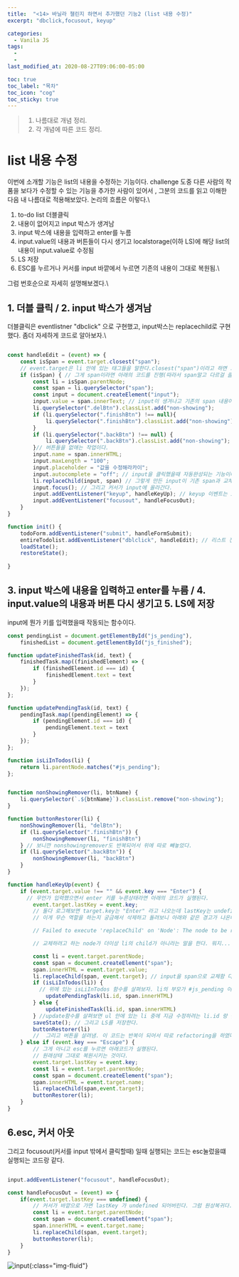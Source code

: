 ```yaml
---
title:  "<14> 바닐라 챌린지 하면서 추가했던 기능2 (list 내용 수정)"
excerpt: "dbclick,focusout, keyup"

categories:
  - Vanila JS
tags:
  - 
  - 
last_modified_at: 2020-08-27T09:06:00-05:00

toc: true
toc_label: "목차"
toc_icon: "cog"
toc_sticky: true
---
```


> 1. 나름대로 개념 정리.  
> 2. 각 개념에 따른 코드 정리.  


# list 내용 수정

이번에 소개할 기능은 list의 내용을 수정하는 기능이다. challenge 도중 다른 사람의 작품을 보다가 수정할 수 있는 기능을 추가한 사람이 있어서 , 그분의 코드를 읽고 이해한 다음 내 나름대로 적용해보았다. 논리의 흐름은 이렇다.\

1. to-do list 더블클릭
2. 내용이 없어지고 input 박스가 생겨남
3. input 박스에 내용을 입력하고 enter를 누름
4. input.value의 내용과 버튼들이 다시 생기고 localstorage(이하 LS)에 해당 list의 내용이 input.value로 수정됨
5. LS 저장
6. ESC를 누르거나 커서를 input 바깥에서 누르면 기존의 내용이 그대로 복원됨.\ 

그럼 번호순으로 자세히 설명해보겠다.\ 

## 1. 더블 클릭 / 2. input 박스가 생겨남

더블클릭은 eventlistner "dbclick" 으로 구현했고, input박스는 replacechild로 구현했다. 좀더 자세하게 코드로 알아보자.\ 


```javascript

const handleEdit = (event) => {
    const isSpan = event.target.closest("span"); 
    // event.target은 li 안에 있는 태그들을 말한다.closest("span")이라고 하면 그 태그들 중에 span 을 찾거나 가장 가까운걸 찾아서 return 하라는 뜻. 결국 span값만 선택하겠다는 거다. 
    if (isSpan) { // 그게 span이라면 아래의 코드를 진행(따라서 span말고 다르걸 클릭하게 되면 이 코드가 실행안되는 거임)
        const li = isSpan.parentNode;
        const span = li.querySelector("span");
        const input = document.createElement("input");
        input.value = span.innerText; // input이 생겨나고 기존의 span 내용이 input에 입력된다
        li.querySelector(".delBtn").classList.add("non-showing");
        if (li.querySelector(".finishBtn") !== null){
            li.querySelector(".finishBtn").classList.add("non-showing");
        }
        if (li.querySelector(".backBtn") !== null) {
            li.querySelector(".backBtn").classList.add("non-showing");
        }// 버튼들을 없애는 작업이다.
        input.name = span.innerHTML;
        input.maxLength = "100";
        input.placeholder = "값을 수정해라카이";
        input.autocomplete = "off"; // input을 클릭했을때 자동완성되는 기능이다.
        li.replaceChild(input, span) // 그렇게 만든 input이 기존 span과 교체된다
        input.focus(); // 그리고 커서가 input에 올라간다.
        input.addEventListener("keyup", handleKeyUp); // keyup 이벤트는 input에 어떤 키를 입력했을때를 가정해서 함수를 적용하는 것이다.  아래 설명으로 넘어가자.
        input.addEventListener("focusout", handleFocusOut);
    }
}

function init() {
    todoForm.addEventListener("submit", handleFormSubmit);
    entireTodolist.addEventListener("dblclick", handleEdit); // 리스트 전체를 범위로 잡고 더블클릭했을때 이벤트가 발생하게 함.
    loadState();
    restoreState();
    
}
```

## 3. input 박스에 내용을 입력하고 enter를 누름 / 4. input.value의 내용과 버튼 다시 생기고 5. LS에 저장 

input에 뭔가 키를 입력했을때 작동되는 함수이다.

```javascript
const pendingList = document.getElementById("js_pending"),
    finishedList = document.getElementById("js_finished");

function updateFinishedTask(id, text) {
    finishedTask.map((finishedElement) => {
        if (finishedElement.id === id) {
            finishedElement.text = text
        }
    });
};

function updatePendingTask(id, text) {
    pendingTask.map((pendingElement) => {
        if (pendingElement.id === id) {
            pendingElement.text = text
        }
    });
};

function isLiInTodos(li) {
    return li.parentNode.matches("#js_pending");
};


function nonShowingRemover(li, btnName) {
    li.querySelector(`.${btnName}`).classList.remove("non-showing");
}

function buttonRestorer(li) {
    nonShowingRemover(li, "delBtn");
    if (li.querySelector(".finishBtn")) {
        nonShowingRemover(li, "finishBtn")
    } // 보니깐 nonshowingremover도 반복되어서 위에 따로 빼놓았다.
    if (li.querySelector(".backBtn")) {
        nonShowingRemover(li, "backBtn")
    }
}

function handleKeyUp(event) {
    if (event.target.value !== "" && event.key === "Enter") {
      // 무언가 입력했으면서 enter 키를 누른상태라면 아래의 코드가 실행된다.
        event.target.lastKey = event.key; 
        // 둘다 로그해보면 target.key는 "Enter" 라고 나오는데 lastKey는 undefined라고 나온다. 그럼 undefined라고 되어있는게 문제가 된다는 말인데, lastKey가 도데체 무엇을 의미하는것일까. 근데 또, event를 로그하고 target.lastKey 를 따라 가보면 "Enter" 라고 되어있다. 여기는 왜 Enter라고 되어있으며 로그했을땐 왜 undefined라고 되어있었던 것일까?
        // 이게 무슨 역할을 하는지 궁금해서 삭제하고 돌려보니 아래와 같은 경고가 나온다.

        // Failed to execute 'replaceChild' on 'Node': The node to be removed is no longer a child of this node. Perhaps it was moved in a 'blur' event handler?

        // 교체하려고 하는 node가 더이상 li의 child가 아니라는 말을 한다. 뭐지... 구글링해보니 설명이 복잡해서 더 헷갈린다.. 일단 더 알아봐야겠다.

        const li = event.target.parentNode;
        const span = document.createElement("span");
        span.innerHTML = event.target.value;
        li.replaceChild(span, event.target); // input을 span으로 교체함 다시.
        if (isLiInTodos(li)) { 
          // 위에 있는 isLiInTodos 함수를 살펴보자. li의 부모가 #js_pending 이랑 일치하느냐 이다. 그렇다면 아래 함수가, 아니면 그 아래함수가 실행됨.
            updatePendingTask(li.id, span.innerHTML)
        } else {
            updateFinishedTask(li.id, span.innerHTML)
        } //update함수를 살펴보면 ul 안에 있는 li 중에 지금 수정하려는 li.id 랑 같으면 그 안에 있는 텍스트를 input.value로 교체하라는 뜻이다.
        saveState(); // 그리고 LS를 저장한다.
        buttonRestorer(li)
        //  그리고 버튼을 살려냄. 이 코드는 반복이 되어서 따로 refactoring을 하였다.
    } else if (event.key === "Escape") {
        // 그게 아니고 esc를 누르면 아래코드가 실행된다.
        // 원래상태 그대로 복원시키는 것이다.
        event.target.lastKey = event.key;
        const li = event.target.parentNode;
        const span = document.createElement("span");
        span.innerHTML = event.target.name;
        li.replaceChild(span,event.target);
        buttonRestorer(li);
    }
}
```

## 6.esc, 커서 아웃

그리고 focusout(커서를 input 밖에서 클릭할때) 일때 실행되는 코드는 esc눌렀을떄 실행되는 코드랑 같다. 

```javascript

input.addEventListener("focusout", handleFocusOut);

const handleFocusOut = (event) => {
    if(event.target.lastKey === undefined) {
        // 커서가 바깥으로 가면 lastKey 가 undefined 되어버린다. 그럼 원상복귀다.
        const li = event.target.parentNode;
        const span = document.createElement("span");
        span.innerHTML = event.target.name;
        li.replaceChild(span, event.target);
        buttonRestorer(li);
    }
}
```


![input](https://yeonghunko.github.io/assets/img/vanila/input.png){:class="img-fluid"}




